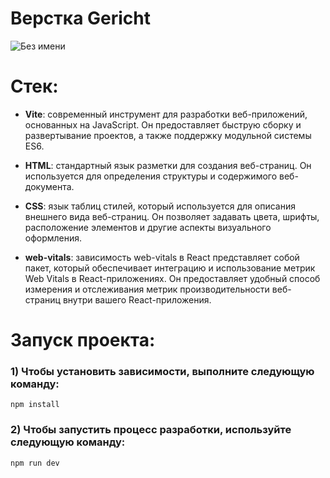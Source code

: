 # Верстка Gericht

![Без имени](https://github.com/textil24/layout-metavarse/assets/77049921/4b817e26-3318-4962-bd4b-ad0c7e0844c2)

# Стек:

- **Vite**: современный инструмент для разработки веб-приложений, основанных на JavaScript. Он предоставляет быструю сборку и развертывание проектов, а также поддержку модульной системы ES6.

- **HTML**: стандартный язык разметки для создания веб-страниц. Он используется для определения структуры и содержимого веб-документа.

- **CSS**: язык таблиц стилей, который используется для описания внешнего вида веб-страниц. Он позволяет задавать цвета, шрифты, расположение элементов и другие аспекты визуального оформления.

- **web-vitals**: зависимость web-vitals в React представляет собой пакет, который обеспечивает интеграцию и использование метрик Web Vitals в React-приложениях. Он предоставляет удобный способ измерения и отслеживания метрик производительности веб-страниц внутри вашего React-приложения.

# Запуск проекта:

### 1) Чтобы установить зависимости, выполните следующую команду:

`npm install`

### 2) Чтобы запустить процесс разработки, используйте следующую команду:

`npm run dev`
